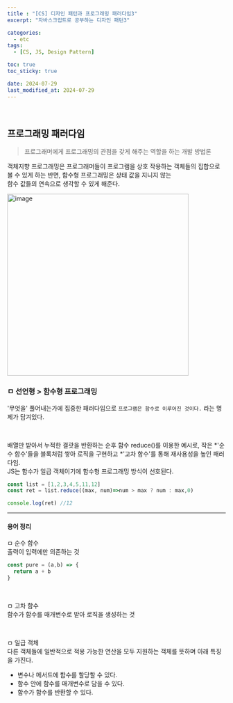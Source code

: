 ```yaml
---
title : "[CS] 디자인 패턴과 프로그래밍 패러다임3"
excerpt: "자바스크립트로 공부하는 디자인 패턴3"

categories:
  - etc
tags:
  - [CS, JS, Design Pattern]

toc: true
toc_sticky: true

date: 2024-07-29
last_modified_at: 2024-07-29
---
```

<br>

## 프로그래밍 패러다임

> 프로그래머에게 프로그래밍의 관점을 갖게 해주는 역할을 하는 개발 방법론  

객체지향 프로그래밍은 프로그래머들이 프로그램을 상호 작용하는 객체들의 집합으로 볼 수 있게 하는 반면, 함수형 프로그래밍은 상태 값을 지니지 않는  
함수 값들의 연속으로 생각할 수 있게 해준다.

<img width="418" alt="image" src="https://github.com/user-attachments/assets/4334fcd3-f09c-477e-b5b2-abc86120fc9f">

### ㅁ 선언형 > 함수형 프로그래밍

'무엇을' 풀어내는가에 집중한 패러다임으로 `프로그램은 함수로 이루어진 것이다.` 라는 명제가 담겨있다.

<br/>

배열만 받아서 누적한 결괏을 반환하는 순후 함수 reduce()를 이용한 예시로, 작은 *'순수 함수'들을 블록처럼 쌓아 로직을 구현하고 *'고차 함수'를 통해 재사용성을 높인 패러다임.  
JS는 함수가 일급 객체이기에 함수형 프로그래밍 방식이 선호된다.

```js
const list = [1,2,3,4,5,11,12]
const ret = list.reduce((max, num)=>num > max ? num : max,0)

console.log(ret) //12
```

<hr/>

#### 용어 정리

ㅁ 순수 함수  
출력이 입력에만 의존하는 것

```js
const pure = (a,b) => {
  return a + b
}
```
<br/>

ㅁ 고차 함수  
함수가 함수를 매개변수로 받아 로직을 생성하는 것

<br/>

ㅁ 일급 객체  
다른 객체들에 일반적으로 적용 가능한 연산을 모두 지원하는 객체를 뜻하며 아래 특징을 가진다.  
- 변수나 메서드에 함수를 할당할 수 있다.
- 함수 안에 함수를 매개변수로 담을 수 있다.
- 함수가 함수를 반환할 수 있다.  

<br/>
